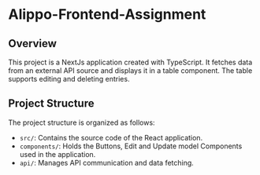 # Alippo-Frontend-Assignment

## Overview

This project is a NextJs application created with TypeScript. It fetches data from an external API source and displays it in a table component. The table supports editing and deleting entries.

## Project Structure

The project structure is organized as follows:

- `src/`: Contains the source code of the React application.
- `components/`: Holds the Buttons, Edit and Update model Components used in the application.
- `api/`: Manages API communication and data fetching.

